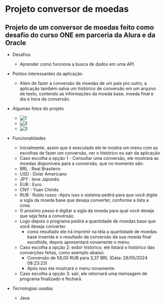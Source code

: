 # Projeto conversor de moedas
## Projeto de um conversor de moedas feito como desafio do curso ONE em parceria da Alura e da Oracle


- Desafios
  - Aprender como funciona a busca de dados em uma API.

- Pontos interessantes da aplicação
  - Além de fazer a conversão de moedas de um país pro outro, a aplicação também salva um histórico de conversão em um arquivo de texto, contendo as informações da moeda base, moeda final e dia e hora da conversão.
- Algumas fotos do projeto
  - ![1](https://github.com/Eric-Nascimento/ProjetoConversorOne/assets/110866769/cbdb6b0f-582a-43e0-ba21-c7b5904bb0ba)
  - ![2](https://github.com/Eric-Nascimento/ProjetoConversorOne/assets/110866769/9572d29c-2c09-419d-9ebb-39ba9e62b2e9)
  - ![3](https://github.com/Eric-Nascimento/ProjetoConversorOne/assets/110866769/56495a84-f559-4a8f-9ce5-ad5988cbf328)

- Funcionalidades
  - Inicialmente, assim que é executado ele te mostra um menu com as escolhas de fazer um conversão, ver o histórico ou sair da aplicação
   - Caso escolha a opção 1 - Consultar uma conversão, ele mostrará as moedas disponiveis para a conversão, que no momento são:
    - BRL : Real Brasileiro
    - USD : Dolar Americano
    - JPY : Iene Japonês
    - EUR : Euro
    - CNY : Yuan Chinês
    - RUB : Rublo russo
  -Após isso o sistema pedirá para que você digite a sigla da moeda base que deseja converter, conforme a lista a cima.
  - O proximo passo é digitar a sigla da moeda  para qual você deseja que seja feita a conversão. 
  - Logo depois o programa pedirá a quantidade de moedas base que você deseja converter.
    - como resultado ele irá imprimir na tela a quantidade de moedas base inverida e o resultado da conversão da sua moeda final escolhida, depois apresentará novamente o menu.
  - Caso escolha a opção 2: exibir histórico, ele listará o histórico das converções feitas, como exemplo abaixo:
    -  Conversão de 58,00 RUB para 3,37 BRL (Data: 28/05/2024 08:23:23)
    -  Após isso ele mostrará o menu novamente.
  - Caso escolha a opção 3: sair, ele retornará uma mensagem de programa finalizado e fechará.


- Tecnologias usadas
  - Java

